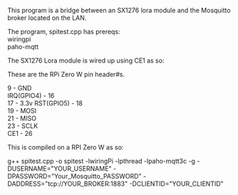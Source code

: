 
This program is a bridge between an SX1276 lora module and the Mosquitto broker located on
the LAN.

The program, spitest.cpp has prereqs:  
wiringpi  
paho-mqtt  

The SX1276 Lora module is wired up using CE1 as so:  
  
These are the RPi Zero W pin header#s.  
  
9 - GND  
              IRQ(GPIO4) - 16  
17 - 3.3v     RST(GPIO5) - 18  
19 - MOSI  
21 - MISO  
23 - SCLK  
              CE1        - 26  
  
This is compiled on a RPI Zero W as so:  
  
g++ spitest.cpp -o spitest -lwiringPi -lpthread -lpaho-mqtt3c -g -DUSERNAME=\"YOUR_USERNAME\" -DPASSWORD=\"Your_Mosquitto_PASSWORD\" -DADDRESS=\"tcp://YOUR_BROKER:1883\" -DCLIENTID=\"YOUR_CLIENTID\"
